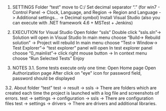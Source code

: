 1. SETTINGS
Folder “test” move to C:/ 
Set decimal separator “.” (for win7 - Control Panel -> Clock, Language, and Region -> Region and Language -> Additional settings… -> Decimal symbol)
Install Visual Studio (also you can execute with .NET framework 4.6 + MSTest + Jenkins)

2. EXECUTION for Visual Studio
Open folder “ssls”
Double click “ssls.sln”-> Solution will open in Visual Studio
In main menu choose “Build-> Rebuild solution” -> Project will rebuild
In main menu choose “Test-> Window-> Test Explorer”-> “test explorer” panel will open
In test explorer panel choose “0_mainlist”-> click right mouse button -> In context menu choose “Run Selected Tests”
Enjoy

3. NOTES
3.1. Some tests execute only one time:
Open Home page
Open Authorization page
After click on "eye" icon for password field, password should be displayed

3.2. About folder “test”
test -> result -> ssls -> There are folders which are created each time the project is launched with a log file and screenshots of errors.
test -> settings -> configuration -> ssls -> There are configuration files
test -> settings -> drivers -> There are drivers and additional libraries.